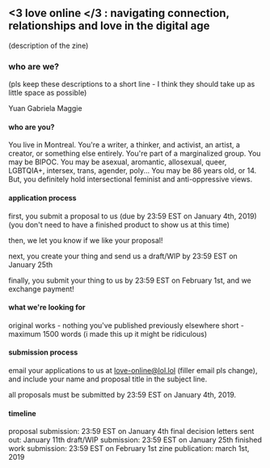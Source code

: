 ## <3 love online </3 : navigating connection, relationships and love in the digital age

(description of the zine)

### who are we?
(pls keep these descriptions to a short line - I think they should take up as little space as possible)

Yuan
Gabriela
Maggie

#### who are you?

You live in Montreal. You're a writer, a thinker, and activist, an artist, a creator, or something else entirely. You're part of a marginalized group. You may be BIPOC. You may be asexual, aromantic, allosexual, queer, LGBTQIA+, intersex, trans, agender, poly...  You may be 86 years old, or 14. But, you definitely hold intersectional feminist and anti-oppressive views. 

#### application process

first, you submit a proposal to us (due by 23:59 EST on January 4th, 2019) (you don't need to have a finished product to show us at this time)

then, we let you know if we like your proposal!

next, you create your thing and send us a draft/WIP by 23:59 EST on January 25th

finally, you submit your thing to us by 23:59 EST on February 1st, and we exchange payment!

#### what we're looking for 

original works - nothing you've published previously elsewhere
short - maximum 1500 words (i made this up it might be ridiculous)

#### submission process

email your applications to us at love-online@lol.lol (filler email pls change), and include your name and proposal title in the subject line. 

all proposals must be submitted by 23:59 EST on January 4th, 2019. 

#### timeline

proposal submission: 23:59 EST on January 4th
final decision letters sent out: January 11th
draft/WIP submission: 23:59 EST on January 25th
finished work submission: 23:59 EST on February 1st
zine publication: march 1st, 2019

